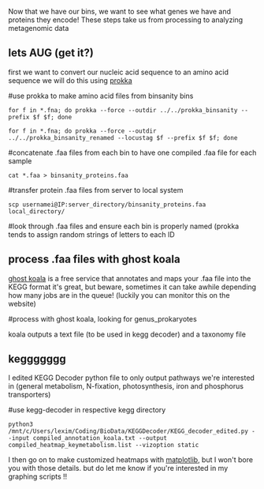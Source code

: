 Now that we have our bins, we want to see what genes we have and proteins they encode! These steps take us from processing to analyzing metagenomic data

## lets AUG (get it?)

first we want to convert our nucleic acid sequence to an amino acid sequence
we will do this using [prokka](https://github.com/tseemann/prokka)

#use prokka to make amino acid files from binsanity bins

`for f in *.fna; do prokka --force --outdir ../../prokka_binsanity --prefix $f $f; done`

`for f in *.fna; do prokka --force --outdir ../../prokka_binsanity_renamed --locustag $f --prefix $f $f; done`


#concatenate .faa files from each bin to have one compiled .faa file for each sample

`cat *.faa > binsanity_proteins.faa`


#transfer protein .faa files from server to local system

`scp usernamei@IP:server_directory/binsanity_proteins.faa local_directory/`


#look through .faa files and ensure each bin is properly named (prokka tends to assign random strings of letters to each ID


## process .faa files with ghost koala

[ghost koala](https://www.kegg.jp/ghostkoala/) is a free service that annotates and maps your .faa file into the KEGG format
it's great, but beware, sometimes it can take awhile depending how many jobs are in the queue! (luckily you can monitor this on the website)

#process with ghost koala, looking for genus_prokaryotes

koala outputs a text file (to be used in kegg decoder) and a taxonomy file

## keggggggg

I edited KEGG Decoder python file to only output pathways we're interested in (general metabolism, N-fixation, photosynthesis, iron and phosphorus transporters)

#use kegg-decoder in respective kegg directory

`python3 /mnt/c/Users/lexim/Coding/BioData/KEGGDecoder/KEGG_decoder_edited.py --input compiled_annotation_koala.txt --output compiled_heatmap_keymetabolism.list --vizoption static`

I then go on to make customized heatmaps with [matplotlib](https://matplotlib.org/), but I won't bore you with those details. but do let me know if you're interested in my graphing scripts !!
